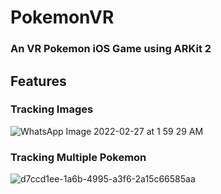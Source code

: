 # PokemonVR
### An VR Pokemon iOS Game using ARKit 2
## Features

### Tracking Images

![WhatsApp Image 2022-02-27 at 1 59 29 AM](https://user-images.githubusercontent.com/87484626/155858197-4bab1c22-1414-459b-86c0-fb78dd400bb7.jpeg)

### Tracking Multiple Pokemon 

![d7ccd1ee-1a6b-4995-a3f6-2a15c66585aa](https://user-images.githubusercontent.com/87484626/155858311-506fb017-2753-4a11-a497-58f8222f07ad.jpeg)
